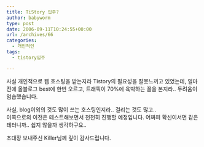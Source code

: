 ```yaml
---
title: TiStory 입주?
author: babyworm
type: post
date: 2006-09-11T10:24:55+00:00
url: /archives/66
categories:
  - 개인적인
tags:
  - tistory입주

---
```

사실 개인적으로 웹 호스팅을 받는지라 Tistory의 필요성을 잘못느끼고 있었는데, 얼마전에 올블로그 best에 한번 오르고, 트래픽이 70%에 육박하는 꼴을 본지라.. 두려움이 엄습했습니다. 

사실, blog이외의 것도 많이 쓰는 호스팅인지라.. 걸리는 것도 많고..  
이쪽으로의 이전은 테스트해보면서 천천히 진행할 예정입니다. 어짜피 확신이서면 같은 테터니까.. 쉽지 않을까 생각하구요..

초대장 보내주신 Killer님께 깊이 감사드립니다.